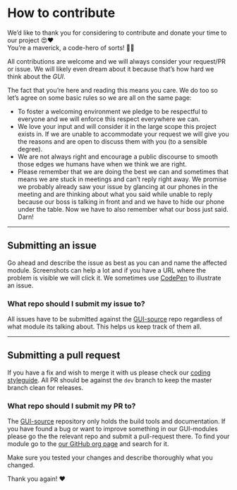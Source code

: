 # How to contribute

We’d like to thank you for considering to contribute and donate your time to our project :heart_eyes::heart:  
You’re a maverick, a code-hero of sorts! :rocket::fist:

All contributions are welcome and we will always consider your request/PR or issue. We will likely even dream about it because that’s how hard we think
about the _GUI_.

The fact that you’re here and reading this means you care. We do too so let’s agree on some basic rules so we are all on the same page:

* To foster a welcoming environment we pledge to be respectful to everyone and we will enforce this respect everywhere we can.
* We love your input and will consider it in the large scope this project exists in. If we are unable to accommodate your request we will give you the reasons
	and are open to discuss them with you (to a sensible degree).
* We are not always right and encourage a public discourse to smooth those edges we humans have when we think we are right.
* Please remember that we are doing the best we can and sometimes that means we are stuck in meetings and can’t reply right away. We promise we probably
	already saw your issue by glancing at our phones in the meeting and are thinking about what you said while unable to reply because our boss is talking in
	front and and we have to hide our phone under the table. Now we have to also remember what our boss just said. Darn!

----------------------------------------------------------------------------------------------------------------------------------------------------------------

## Submitting an issue

Go ahead and describe the issue as best as you can and name the affected module. Screenshots can help a lot and if you have a URL where the problem is
visible we will click it. We sometimes use [CodePen](http://codepen.io/) to illustrate an issue.

### What repo should I submit my issue to?

All issues have to be submitted against the [GUI-source](https://github.com/WestpacCXTeam/GUI-source) repo regardless of what module its talking about.
This helps us keep track of them all.

----------------------------------------------------------------------------------------------------------------------------------------------------------------

## Submitting a pull request

If you have a fix and wish to merge it with us please check our [coding styleguide](https://github.com/WestpacCXTeam/GUI-source/wiki/Styleguide).
All PR should be against the `dev` branch to keep the master branch clean for releases.

### What repo should I submit my PR to?

The [GUI-source](https://github.com/WestpacCXTeam/GUI-source) repository only holds the build tools and documentation. If you have found a bug or want to
improve something in our GUI-modules please go the the relevant repo and submit a pull-request there. To find your module go to the
[our GitHub org page](https://github.com/WestpacCXTeam) and search for it.

Make sure you tested your changes and describe thoroughly what you changed.

Thank you again! :heart: